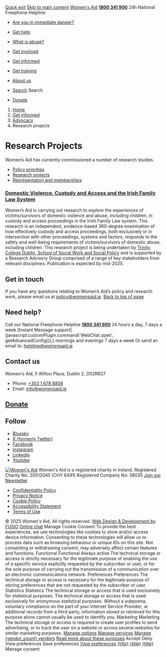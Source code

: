 [Quick exit](https://www.womensaid.ie/get-informed/advocacy/research-projects/#exit)
[Skip to main content](https://www.womensaid.ie/get-informed/advocacy/research-projects/#pagecontent "Skip to main content")
[Women's Aid](https://www.womensaid.ie/)
**[1800 341 900](tel:1800341900)** 24h National Freephone Helpline
  * [Are you in immediate danger?](https://www.womensaid.ie/are-you-in-immediate-danger/)
  * [Get help](https://www.womensaid.ie/get-help/)
  * [What is abuse?](https://www.womensaid.ie/what-is-abuse/)
  * [Get involved](https://www.womensaid.ie/get-involved/)
  * [Get informed](https://www.womensaid.ie/get-informed/)
  * [Get training](https://www.womensaid.ie/get-training/)
  * [About us](https://www.womensaid.ie/about-us/)


  * [Search](https://www.womensaid.ie/get-informed/advocacy/research-projects/)
Search
  * [Donate](https://www.womensaid.ie/get-involved/donate/)


  1. [Home](https://www.womensaid.ie/)
  2. [Get informed](https://www.womensaid.ie/get-informed/)
  3. [Advocacy](https://www.womensaid.ie/get-informed/advocacy/)
  4. Research projects


# Research Projects
Women’s Aid has currently commissioned a number of research studies.
  * [Policy priorities](https://www.womensaid.ie/get-informed/advocacy/policy-priority/)
  * [Research projects](https://www.womensaid.ie/get-informed/advocacy/research-projects/)
  * [Representation and memberships](https://www.womensaid.ie/get-informed/advocacy/representation-and-memberships/)


### [Domestic Violence, Custody and Access and the Irish Family Law System](https://www.womensaid.ie/get-informed/advocacy/research-projects/#collapse0)
Women’s Aid is carrying out research to explore the experiences of victims/survivors of domestic violence and abuse, including children, in custody and access proceedings in the Irish Family Law system.
This research is an independent, evidence-based 360-degree examination of how effectively custody and access proceedings, both exclusively or in intersection with other proceedings, systems and factors, responds to the safety and well-being requirements of victims/survivors of domestic abuse, including children.
This research project is being undertaken by [Trinity College Dublin, School of Social Work and Social Policy](https://www.tcd.ie/swsp/) and is supported by a Research Advisory Group comprised of a range of key stakeholders from relevant disciplines. Publication is expected by mid-2025.
## Get in touch
If you have any questions relating to Women’s Aid’s policy and research work, please email us at policy@womensaid.ie.
[Back to top of page](https://www.womensaid.ie/get-informed/advocacy/research-projects/#top)
## Need help?
Call our National Freephone Helpline **[1800 341 900](tel:1800341900)** 24 hours a day, 7 days a week 
[Instant Message support](javascript:customPlugin.command\('WebChat.open', getAdvancedConfig\(\)\);) mornings and evenings 7 days a week
Or send an email to: helpline@womensaid.ie
## Contact us
Women's Aid, 5 Wilton Place, Dublin 2, D02RR27
  * Phone: [+353 1 678 8858](tel:+35316788858)
  * Email: info@womensaid.ie


## [Donate](https://www.womensaid.ie/get-involved/donate/)
## Follow
  * [Bluesky](https://bsky.app/profile/womensaidireland.bsky.social)
  * [X (formerly Twitter)](https://x.com/Womens_Aid)
  * [Facebook](https://www.facebook.com/womensaid.ie)
  * [Instagram](https://www.instagram.com/womens.aid)
  * [Linkedin](https://www.linkedin.com/company/women's-aid/)
  * [Youtube](https://www.youtube.com/@womensaidireland)


[![Women's Aid](https://www.womensaid.ie/app/themes/womensaidsage9/resources/assets/img/womens-aid-logo-white.svg)](https://www.womensaid.ie/get-informed/advocacy/research-projects/)
Women's Aid is a registered charity in Ireland.
Registered Charity No: 20012045 (CHY 6491) Registered Company No: 58035
[Join our Newsletter](https://www.womensaid.ie/get-informed/news-events/newsletter/)
  * [Confidentiality Policy](https://www.womensaid.ie/about-us/compliance/confidentiality-policy/)
  * [Privacy Notice](https://www.womensaid.ie/about-us/compliance/privacy-notice/)
  * [Cookie Policy](https://www.womensaid.ie/about-us/compliance/cookie-policy/)
  * [Accessibility Statement](https://www.womensaid.ie/about-us/compliance/accessibility-statement/)
  * [Terms of Use](https://www.womensaid.ie/about-us/compliance/terms-of-use/)


© 2025 Women's Aid. All rights reserved. [Web Design & Development by FUSIO](https://www.fusio.net/?utm_source=WomensAid&utm_medium=Website&utm_campaign=ClientLinks)
[Online chat](https://www.womensaid.ie/get-informed/advocacy/research-projects/#chat)
Manage Cookie Consent
To provide the best experiences, we use technologies like cookies to store and/or access device information. Consenting to these technologies will allow us to process data such as browsing behaviour or unique IDs on this site. Not consenting or withdrawing consent, may adversely affect certain features and functions.
Functional Functional Always active 
The technical storage or access is strictly necessary for the legitimate purpose of enabling the use of a specific service explicitly requested by the subscriber or user, or for the sole purpose of carrying out the transmission of a communication over an electronic communications network.
Preferences Preferences
The technical storage or access is necessary for the legitimate purpose of storing preferences that are not requested by the subscriber or user.
Statistics Statistics
The technical storage or access that is used exclusively for statistical purposes. The technical storage or access that is used exclusively for anonymous statistical purposes. Without a subpoena, voluntary compliance on the part of your Internet Service Provider, or additional records from a third party, information stored or retrieved for this purpose alone cannot usually be used to identify you.
Marketing Marketing
The technical storage or access is required to create user profiles to send advertising, or to track the user on a website or across several websites for similar marketing purposes.
[Manage options](https://www.womensaid.ie/get-informed/advocacy/research-projects/) [Manage services](https://www.womensaid.ie/get-informed/advocacy/research-projects/) [Manage {vendor_count} vendors](https://www.womensaid.ie/get-informed/advocacy/research-projects/) [Read more about these purposes](https://cookiedatabase.org/tcf/purposes/)
Accept Deny View preferences Save preferences [View preferences](https://www.womensaid.ie/get-informed/advocacy/research-projects/)
[{title}](https://www.womensaid.ie/get-informed/advocacy/research-projects/) [{title}](https://www.womensaid.ie/get-informed/advocacy/research-projects/) [{title}](https://www.womensaid.ie/get-informed/advocacy/research-projects/)
Manage consent
